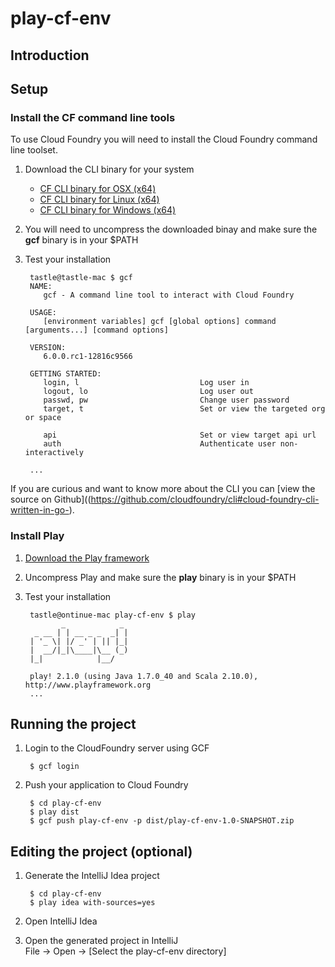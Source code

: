 # play-cf-env

## Introduction

## Setup

### Install the CF command line tools

To use Cloud Foundry you will need to install the Cloud Foundry command line toolset.

1. Download the CLI binary for your system

    * [CF CLI binary for OSX (x64)](http://go-cli.s3.amazonaws.com/gcf-darwin-amd64.tgz)   
    * [CF CLI binary for Linux (x64)](http://go-cli.s3.amazonaws.com/gcf-linux-amd64.tgz)
    * [CF CLI binary for Windows (x64)](http://go-cli.s3.amazonaws.com/gcf-windows-amd64.zip)

2. You will need to uncompress the downloaded binay and make sure the **gcf** binary is in your $PATH
3. Test your installation


		tastle@tastle-mac $ gcf
		NAME:
		   gcf - A command line tool to interact with Cloud Foundry
		
		USAGE:
		   [environment variables] gcf [global options] command [arguments...] [command options]
		
		VERSION:
		   6.0.0.rc1-12816c9566
		
		GETTING STARTED:
		   login, l                           Log user in
		   logout, lo                         Log user out
		   passwd, pw                         Change user password
		   target, t                          Set or view the targeted org or space
		
		   api                                Set or view target api url
		   auth                               Authenticate user non-interactively
		
	    ...


If you are curious and want to know more about the CLI you can [view the source on Github]((https://github.com/cloudfoundry/cli#cloud-foundry-cli-written-in-go-).


### Install Play

1. [Download the Play framework](http://www.playframework.com/download)
2. Uncompress Play and make sure the **play** binary is in your $PATH
3. Test your installation

		tastle@ontinue-mac play-cf-env $ play
		       _            _
		 _ __ | | __ _ _  _| |
		| '_ \| |/ _' | || |_|
		|  __/|_|\____|\__ (_)
		|_|            |__/
		
		play! 2.1.0 (using Java 1.7.0_40 and Scala 2.10.0), http://www.playframework.org
		...

## Running the project

1. Login to the CloudFoundry server using GCF

        $ gcf login		

2. Push your application to Cloud Foundry

	    $ cd play-cf-env
	    $ play dist
	    $ gcf push play-cf-env -p dist/play-cf-env-1.0-SNAPSHOT.zip


## Editing the project (optional)

1. Generate the IntelliJ Idea project 

	    $ cd play-cf-env
	    $ play idea with-sources=yes

2. Open IntelliJ Idea
3. Open the generated project in IntelliJ <br>
   File -> Open -> [Select the play-cf-env directory]
   
   
   


